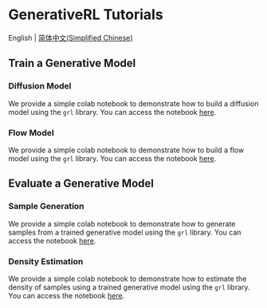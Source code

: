 # GenerativeRL Tutorials

English | [简体中文(Simplified Chinese)](https://github.com/opendilab/GenerativeRL/tree/main/grl_pipelines/tutorials/README.zh.md)

## Train a Generative Model

### Diffusion Model

We provide a simple colab notebook to demonstrate how to build a diffusion model using the `grl` library. You can access the notebook [here](https://colab.research.google.com/drive/18yHUAmcMh_7xq2U6TBCtcLKX2y4YvNyk#scrollTo=aqtDAvG6cQ1V).

### Flow Model

We provide a simple colab notebook to demonstrate how to build a flow model using the `grl` library. You can access the notebook [here](https://colab.research.google.com/drive/1vrxREVXKsSbnsv9G2CnKPVvrbFZleElI?usp=drive_link).

## Evaluate a Generative Model

### Sample Generation

We provide a simple colab notebook to demonstrate how to generate samples from a trained generative model using the `grl` library. You can access the notebook [here](https://colab.research.google.com/drive/16jQhf1BDjtToxMZ4lDxB4IwGdRmr074j?usp=sharing).

### Density Estimation

We provide a simple colab notebook to demonstrate how to estimate the density of samples using a trained generative model using the `grl` library. You can access the notebook [here](https://colab.research.google.com/drive/1zHsW13n338YqX87AIWG26KLC4uKQL1ZP?usp=sharing).
